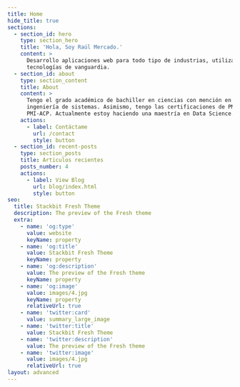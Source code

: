 ```yaml
---
title: Home
hide_title: true
sections:
  - section_id: hero
    type: section_hero
    title: 'Hola, Soy Raúl Mercado.'
    content: >
      Desarrollo aplicaciones web para todo tipo de industrias, utilizando
      tecnologías de vanguardia.
  - section_id: about
    type: section_content
    title: About
    content: >
      Tengo el grado académico de bachiller en ciencias con mención en
      ingeniería de sistemas. Asimismo, tengo las certificaciones de PMP y
      PMI-ACP. Actualmente estoy haciendo una maestría en Data Science.
    actions:
      - label: Contáctame
        url: /contact
        style: button
  - section_id: recent-posts
    type: section_posts
    title: Articulos recientes
    posts_number: 4
    actions:
      - label: View Blog
        url: blog/index.html
        style: button
seo:
  title: Stackbit Fresh Theme
  description: The preview of the Fresh theme
  extra:
    - name: 'og:type'
      value: website
      keyName: property
    - name: 'og:title'
      value: Stackbit Fresh Theme
      keyName: property
    - name: 'og:description'
      value: The preview of the Fresh theme
      keyName: property
    - name: 'og:image'
      value: images/4.jpg
      keyName: property
      relativeUrl: true
    - name: 'twitter:card'
      value: summary_large_image
    - name: 'twitter:title'
      value: Stackbit Fresh Theme
    - name: 'twitter:description'
      value: The preview of the Fresh theme
    - name: 'twitter:image'
      value: images/4.jpg
      relativeUrl: true
layout: advanced
---
```

